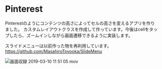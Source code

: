 # Pinterest

Pinterestのようにコンテンツの高さによってセルの高さを変えるアプリを作りました。
カスタムレイアウトクラスを作成して作っています。今後はcellをタップしたら、ズームインしながら画面遷移できるように実装します。

スライドメニューは以前作った物を再利用しています。
https://github.com/MasahiroToyooka/SlideMenu

![画面収録 2019-03-10 11 51 05 mov](https://user-images.githubusercontent.com/38667604/54080092-faaff100-432b-11e9-8151-dadb3930b5c5.gif)
